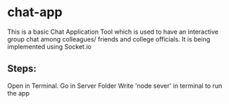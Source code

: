 # chat-app
This is a basic Chat Application Tool which is used to have an interactive group chat among colleagues/ friends and college officials.
It is being implemented using Socket.io

## Steps:
Open in Terminal.
Go in Server Folder
Write 'node sever' in terminal to run the app
